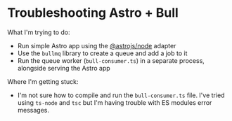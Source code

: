 # Troubleshooting Astro + Bull

What I'm trying to do:

- Run simple Astro app using the [@astrojs/node](https://docs.astro.build/en/guides/integrations-guide/node/) adapter
- Use the `bullmq` library to create a queue and add a job to it
- Run the queue worker (`bull-consumer.ts`) in a separate process, alongside serving the Astro app

Where I'm getting stuck:

- I'm not sure how to compile and run the `bull-consumer.ts` file. I've tried using `ts-node` and `tsc` but I'm having trouble with ES modules error messages.
